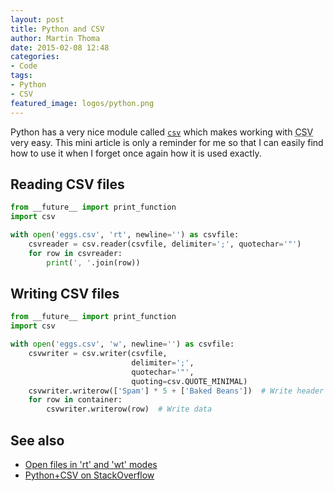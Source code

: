 ```yaml
---
layout: post
title: Python and CSV
author: Martin Thoma
date: 2015-02-08 12:48
categories: 
- Code
tags: 
- Python
- CSV
featured_image: logos/python.png
---
```

Python has a very nice module called
[`csv`](https://docs.python.org/3/library/csv.html)
which makes working with <abbr title="comma seperated values">CSV</abbr> very
easy. This mini article is only a reminder for me so that I can easily find
how to use it when I forget once again how it is used exactly.

## Reading CSV files

```python
from __future__ import print_function
import csv

with open('eggs.csv', 'rt', newline='') as csvfile:
    csvreader = csv.reader(csvfile, delimiter=';', quotechar='"')
    for row in csvreader:
        print(', '.join(row))
```


## Writing CSV files

```python
from __future__ import print_function
import csv

with open('eggs.csv', 'w', newline='') as csvfile:
    csvwriter = csv.writer(csvfile,
                           delimiter=';',
                           quotechar='"',
                           quoting=csv.QUOTE_MINIMAL)
    csvwriter.writerow(['Spam'] * 5 + ['Baked Beans'])  # Write header
    for row in container:
        csvwriter.writerow(row)  # Write data
```

## See also

* [Open files in 'rt' and 'wt' modes](http://stackoverflow.com/q/23051062/562769)
* [Python+CSV on StackOverflow](http://stackoverflow.com/questions/tagged/python+csv?sort=votes&pageSize=50)